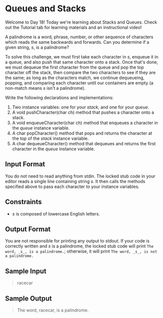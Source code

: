 # Queues and Stacks #

Welcome to Day 18! Today we're learning about Stacks and Queues. Check out the Tutorial tab for 
learning materials and an instructional video!

A palindrome is a word, phrase, number, or other sequence of characters which reads the same 
backwards and forwards. Can you determine if a given string, _s_, is a palindrome?

To solve this challenge, we must first take each character in _s_, enqueue it in a queue, and also 
push that same character onto a stack. Once that's done, we must dequeue the first character from 
the queue and pop the top character off the stack, then compare the two characters to see if they 
are the same; as long as the characters match, we continue dequeueing, popping, and comparing each 
character until our containers are empty (a non-match means _s_ isn't a palindrome).

Write the following declarations and implementations:

 1. Two instance variables: one for your _stack_, and one for your _queue_.
 2. A void pushCharacter(char ch) method that pushes a character onto a stack.
 3. A void enqueueCharacter(char ch) method that enqueues a character in the _queue_ instance 
 variable.
 4. A char popCharacter() method that pops and returns the character at the top of the _stack_ 
 instance variable.
 5. A char dequeueCharacter() method that dequeues and returns the first character in the _queue_ 
 instance variable.

## Input Format ##

You do not need to read anything from stdin. The locked stub code in your editor reads a single 
line containing string _s_. It then calls the methods specified above to pass each character to 
your instance variables.

## Constraints ##

 * _s_ is composed of lowercase English letters.

## Output Format ##

You are not responsible for printing any output to stdout. 
If your code is correctly written and _s_ is a palindrome, the locked stub code will print `The 
word, _s_, is a palindrome.`; otherwise, it will print `The word, _s_, is not a palindrome.`

## Sample Input ##

> racecar

## Sample Output ##

> The word, racecar, is a palindrome.
